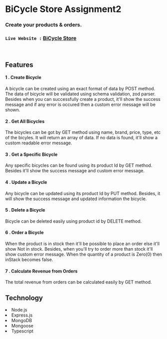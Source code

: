 
# BiCycle Store Assignment2
### Create your products & orders.


### `Live Website :` [BiCycle Store](https://bi-cycle-store-assignment2.vercel.app/)


<br>
<h2>Features</h2>
<h4>1 . Create Bicycle</h4>
A bicycle can be created using an exact format of data by POST method. The data of bicycle will be validated using schema validation, zod parser. Besides when you can successfully create a product, it'll show the success message and if any error is occured then a custom error message will be shown. 
 <br>
 
<h4>2 . Get All Bicycles </h4>
The bicycles can be got by GET method using name, brand, price, type, etc of the bicyles. It will return an array of data. If no data is found, it'll show a custom readable error message.
<br>

<h4>3 . Get a Specific Bicycle</h4>
Any specific bicycles can be found using its product Id by GET method.  Besides it'll show the success message and custom error message. 
<br>

<h4>4 . Update a Bicycle</h4>
Any bicycle can be updated using its product Id by PUT method. Besides, it will show the success message and updated information the bicycle.

<br>

<h4>5 . Delete a Bicycle</h4>
Bicycle can be deleted easily using product id by DELETE method.

<br>

<h4>6 . Order a Bicycle</h4>
When the product is in stock then it'll be possible to place an order else it'll show Not in stock. Besides, when you'll try to order more than stock it'll show custom error message. When the quantity of a product is Zero(0) then inStack becomes false.
<br>

<h4>7 . Calculate Revenue from Orders</h4>
The total revenue from orders can be calculated easily by GET method.

<br>

<h2>Technology</h2>
<li>Node.js</li>
<li>Express.js</li>
<li>MongoDB</li>
<li>Mongoose</li>
<li>Typescript</li>




